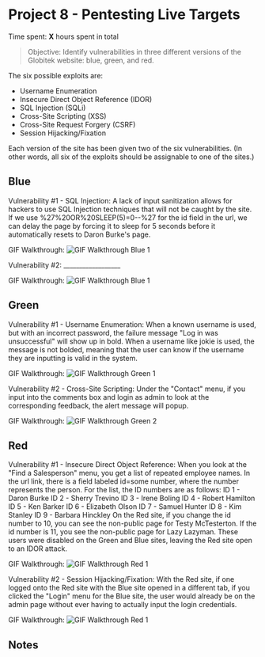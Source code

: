 # Project 8 - Pentesting Live Targets

Time spent: **X** hours spent in total

> Objective: Identify vulnerabilities in three different versions of the Globitek website: blue, green, and red.

The six possible exploits are:
* Username Enumeration
* Insecure Direct Object Reference (IDOR)
* SQL Injection (SQLi)
* Cross-Site Scripting (XSS)
* Cross-Site Request Forgery (CSRF)
* Session Hijacking/Fixation

Each version of the site has been given two of the six vulnerabilities. (In other words, all six of the exploits should be assignable to one of the sites.)

## Blue

Vulnerability #1 - SQL Injection: A lack of input sanitization allows for hackers to use SQL Injection techniques that will not be caught by the site.  If we use %27%20OR%20SLEEP(5)=0--%27 for the id field in the url, we can delay the page by forcing it to sleep for 5 seconds before it automatically resets to Daron Burke's page.

GIF Walkthrough: <img src='https://media.giphy.com/media/3o7aD8C3yG8WM8D9W8/giphy.gif' title='GIF Walkthrough Blue 1' width='' alt='GIF Walkthrough Blue 1' />

Vulnerability #2: __________________

GIF Walkthrough: <img src='' title='GIF Walkthrough Blue 1' width='' alt='GIF Walkthrough Blue 1' />


## Green

Vulnerability #1 - Username Enumeration: When a known username is used, but with an incorrect password, the failure message "Log in was unsuccessful" will show up in bold. When a username like jokie is used, the message is not bolded, meaning that the user can know if the username they are inputting is valid in the system.

GIF Walkthrough: <img src='https://media.giphy.com/media/l378alnKoX6FPrY3u/giphy.gif' title='GIF Walkthrough Green 1' width='' alt='GIF Walkthrough Green 1' />

Vulnerability #2 - Cross-Site Scripting: Under the "Contact" menu, if you input <script>alert('KC found the XSS!');</script> into the comments box and login as admin to look at the corresponding feedback, the alert message will popup.

GIF Walkthrough: <img src='https://media.giphy.com/media/xT9IgAZtNKKaI757Uc/giphy.gif' title='GIF Walkthrough Green 2' width='' alt='GIF Walkthrough Green 2' />


## Red

Vulnerability #1 - Insecure Direct Object Reference: When you look at the "Find a Salesperson" menu, you get a list of repeated employee names. In the url link, there is a field labeled id=some number, where the number represents the person.  For the list, the ID numbers are as follows:
ID 1 - Daron Burke
ID 2 - Sherry Trevino
ID 3 - Irene Boling
ID 4 - Robert Hamilton
ID 5 - Ken Barker
ID 6 - Elizabeth Olson
ID 7 - Samuel Hunter
ID 8 - Kim Stanley
ID 9 - Barbara Hinckley
On the Red site, if you change the id number to 10, you can see the non-public page for Testy McTesterton.  If the id number is 11, you see the non-public page for Lazy Lazyman.  These users were disabled on the Green and Blue sites, leaving the Red site open to an IDOR attack.

GIF Walkthrough: <img src='https://media.giphy.com/media/l378s2kAIDYvHZaa4/giphy.gif' title='GIF Walkthrough Red 1' width='' alt='GIF Walkthrough Red 1' />

Vulnerability #2 - Session Hijacking/Fixation: With the Red site, if one logged onto the Red site with the Blue site opened in a different tab, if you clicked the "Login" menu for the Blue site, the user would already be on the admin page without ever having to actually input the login credentials.

GIF Walkthrough: <img src='https://media.giphy.com/media/l378w4Cghs3u8nznq/giphy.gif' title='GIF Walkthrough Red 1' width='' alt='GIF Walkthrough Red 1' />


## Notes
